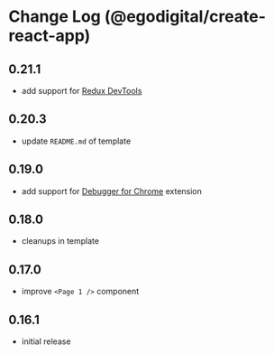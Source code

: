 # Change Log (@egodigital/create-react-app)

## 0.21.1

* add support for [Redux DevTools](https://github.com/zalmoxisus/redux-devtools-extension)

## 0.20.3

* update `README.md` of template

## 0.19.0

* add support for [Debugger for Chrome](https://marketplace.visualstudio.com/items?itemName=msjsdiag.debugger-for-chrome) extension

## 0.18.0

* cleanups in template

## 0.17.0

* improve `<Page 1 />` component

## 0.16.1

* initial release
